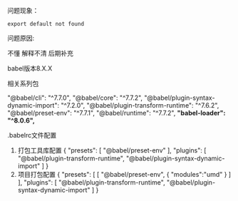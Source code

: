 问题现象：

`export default not found`

问题原因:

不懂 解释不清 后期补充


babel版本8.X.X

相关系列包

"@babel/cli": "^7.7.0",
"@babel/core": "^7.7.2",
"@babel/plugin-syntax-dynamic-import": "^7.2.0",
"@babel/plugin-transform-runtime": "^7.6.2",
"@babel/preset-env": "^7.7.1",
"@babel/runtime": "^7.7.2",
**"babel-loader": "^8.0.6",**


.babelrc文件配置
1. 打包工具库配置
    {
        "presets": [
            "@babel/preset-env"
        ],
        "plugins": [
            "@babel/plugin-transform-runtime",
            "@babel/plugin-syntax-dynamic-import"
        ]
    }
2. 项目打包配置
   {
        "presets": [
            [
                "@babel/preset-env",
                {
                    "modules":"umd"
                }
            ]
        ],
        "plugins": [
            "@babel/plugin-transform-runtime",
            "@babel/plugin-syntax-dynamic-import"
        ]
    }

